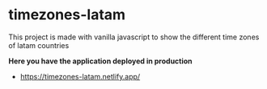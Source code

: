 # timezones-latam
This project is made with vanilla javascript to show the different time zones of latam countries

**Here you have the application deployed in production** 
- https://timezones-latam.netlify.app/
